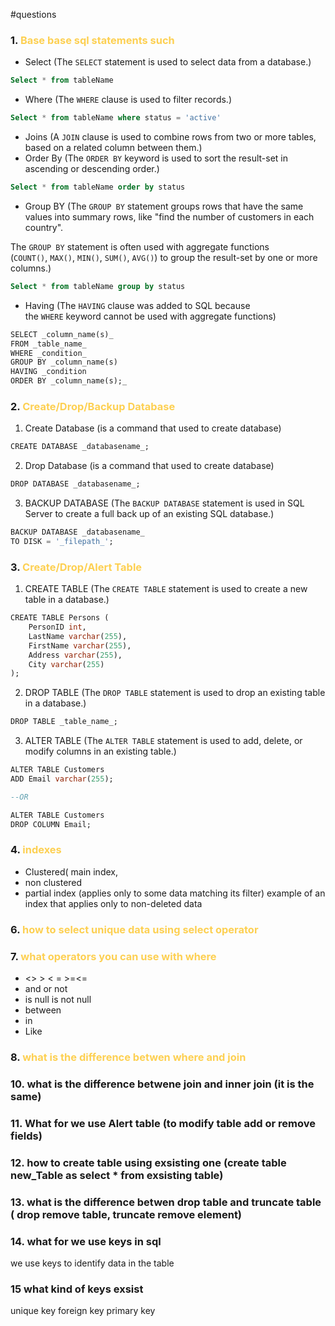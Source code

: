 #questions
### 1. <span style="color:#fdd052"> Base base sql statements such</span> 
- Select (The `SELECT` statement is used to select data from a database.)
```sql
Select * from tableName
```
- Where (The `WHERE` clause is used to filter records.)
```sql
Select * from tableName where status = 'active'
```
- Joins (A `JOIN` clause is used to combine rows from two or more tables, based on a related column between them.)
- Order By (The `ORDER BY` keyword is used to sort the result-set in ascending or descending order.)
```sql
Select * from tableName order by status
```
- Group BY 
(The `GROUP BY` statement groups rows that have the same values into summary rows, like "find the number of customers in each country".

The `GROUP BY` statement is often used with aggregate functions (`COUNT()`, `MAX()`, `MIN()`, `SUM()`, `AVG()`) to group the result-set by one or more columns.)
```sql
Select * from tableName group by status
```
- Having (The `HAVING` clause was added to SQL because the `WHERE` keyword cannot be used with aggregate functions)
```sql
SELECT _column_name(s)_  
FROM _table_name_  
WHERE _condition_  
GROUP BY _column_name(s)  
HAVING _condition  
ORDER BY _column_name(s);_
```
### 2. <span style="color:#fdd052">Create/Drop/Backup Database</span>
1. Create Database  (is a command that used to create database)
``` sql
CREATE DATABASE _databasename_;
```
2. Drop Database  (is a command that used to create database)
```sql
DROP DATABASE _databasename_;
```
3. BACKUP DATABASE (The `BACKUP DATABASE` statement is used in SQL Server to create a full back up of an existing SQL database.)
```sql
BACKUP DATABASE _databasename_  
TO DISK = '_filepath_';
``` 
### 3. <span style="color:#fdd052">Create/Drop/Alert Table</span> 
1. CREATE TABLE (The `CREATE TABLE` statement is used to create a new table in a database.)
```sql
CREATE TABLE Persons (  
    PersonID int,  
    LastName varchar(255),  
    FirstName varchar(255),  
    Address varchar(255),  
    City varchar(255)  
);
```
2. DROP TABLE (The `DROP TABLE` statement is used to drop an existing table in a database.)
```sql
DROP TABLE _table_name_;
```
3. ALTER TABLE (The `ALTER TABLE` statement is used to add, delete, or modify columns in an existing table.)
``` sql
ALTER TABLE Customers  
ADD Email varchar(255);

--OR

ALTER TABLE Customers  
DROP COLUMN Email;
```
### 4. <span style="color:#fdd052">indexes </span> 
- Clustered( main index,
- non clustered 
- partial index (applies only to some data matching its filter) example of an index that applies only to non-deleted data
### 6. <span style="color:#fdd052">how to select unique data using select operator </span> 
### 7. <span style="color:#fdd052">what operators you can use with where </span> 
- <> > < = >=<=
- and or not
- is null is not null
- between
- in
- Like
### 8. <span style="color:#fdd052">what is the difference betwen where and join </span> 
### 10. what is the difference betwene join and inner join (it is the same)
### 11. What for we use Alert table (to modify table add or remove fields)
### 12. how to create table using exsisting one (create table new_Table as select * from exsisting table)
### 13. what is the difference betwen drop  table and truncate table ( drop remove table, truncate remove element)
### 14. what for we use keys in sql
we use keys to identify data in the table

### 15 what kind of keys exsist
unique key
foreign key
primary key
